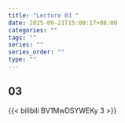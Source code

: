 ```yaml
---
title: "Lecture 03 "
date: 2025-09-21T15:00:17+08:00
categories: ""
tags: ""
series: ""
series_order: ""
type: ""
---
```


## 03

{{< bilibili BV1MwDSYWEKy 3 >}}


